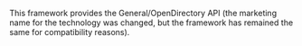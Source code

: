 

This framework provides the General/OpenDirectory API (the marketing name for the technology was changed, but the framework has remained the same for compatibility reasons).